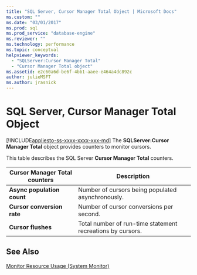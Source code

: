 ```yaml
---
title: "SQL Server, Cursor Manager Total Object | Microsoft Docs"
ms.custom: ""
ms.date: "03/01/2017"
ms.prod: sql
ms.prod_service: "database-engine"
ms.reviewer: ""
ms.technology: performance
ms.topic: conceptual
helpviewer_keywords: 
  - "SQLServer:Cursor Manager Total"
  - "Cursor Manager Total object"
ms.assetid: e2c60a6d-be6f-4bb1-aaee-e464a4dc892c
author: julieMSFT
ms.author: jrasnick
---
```

# SQL Server, Cursor Manager Total Object
[!INCLUDE[appliesto-ss-xxxx-xxxx-xxx-md](../../includes/appliesto-ss-xxxx-xxxx-xxx-md.md)]
  The **SQLServer:Cursor Manager Total** object provides counters to monitor cursors.  
  
 This table describes the SQL Server **Cursor Manager Total** counters.  
  
|Cursor Manager Total counters|Description|  
|-----------------------------------|-----------------|  
|**Async population count**|Number of cursors being populated asynchronously.|  
|**Cursor conversion rate**|Number of cursor conversions per second.|  
|**Cursor flushes**|Total number of run-time statement recreations by cursors.|  
  
## See Also  
 [Monitor Resource Usage &#40;System Monitor&#41;](../../relational-databases/performance-monitor/monitor-resource-usage-system-monitor.md)  
  
  
